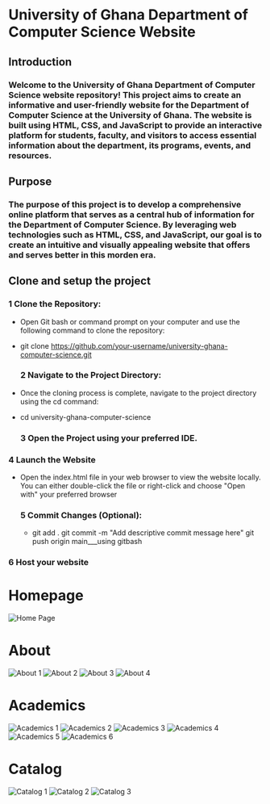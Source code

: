 # University of Ghana Department of Computer Science Website
## Introduction
### Welcome to the University of Ghana Department of Computer Science website repository! This project aims to create an informative and user-friendly website for the Department of Computer Science at the University of Ghana. The website is built using HTML, CSS, and JavaScript to provide an interactive platform for students, faculty, and visitors to access essential information about the department, its programs, events, and resources.
## Purpose
### The purpose of this project is to develop a comprehensive online platform that serves as a central hub of information for the Department of Computer Science. By leveraging web technologies such as HTML, CSS, and JavaScript, our goal is to create an intuitive and visually appealing website that offers and serves better in this morden era.

## Clone and setup the project 
### 1 Clone the Repository:
* Open Git bash or command prompt on your computer and use the following command to clone the repository:
* git clone https://github.com/your-username/university-ghana-computer-science.git

  ### 2 Navigate to the Project Directory:
* Once the cloning process is complete, navigate to the project directory using the cd command:
* cd university-ghana-computer-science

  ### 3 Open the Project using your preferred IDE.
### 4 Launch the Website 
* Open the index.html file in your web browser to view the website locally. You can either double-click the file or right-click and choose "Open with" your preferred browser
  ### 5 Commit Changes (Optional):
  * git add .
git commit -m "Add descriptive commit message here"
git push origin main___using gitbash
### 6 Host your website
# Homepage
![Home Page](https://github.com/Bransah/11296627_DCIT205/assets/151935858/1baf4818-0f68-4204-bef4-8ef360196c84)
# About
![About 1](https://github.com/Bransah/11296627_DCIT205/assets/151935858/0048d95e-ff19-4c37-9977-d52c099c37f3)
![About 2](https://github.com/Bransah/11296627_DCIT205/assets/151935858/9a06d45a-0e51-46de-aadc-b5e170910dbc)
![About 3](https://github.com/Bransah/11296627_DCIT205/assets/151935858/ff0ed2e8-682e-4b0e-ab6d-25242f6e2c93)
![About 4](https://github.com/Bransah/11296627_DCIT205/assets/151935858/9917fc55-e036-40ee-a37e-78caf6c059b4)
# Academics
![Academics 1](https://github.com/Bransah/11296627_DCIT205/assets/151935858/3aed97d9-70e7-46c4-94ef-638366a143b2)
![Academics 2](https://github.com/Bransah/11296627_DCIT205/assets/151935858/9a845969-5ac1-45d3-a607-5d2d5bda0a00)
![Academics 3](https://github.com/Bransah/11296627_DCIT205/assets/151935858/fde548a1-a1d9-4adc-aac0-8440bdf432d3)
![Academics 4](https://github.com/Bransah/11296627_DCIT205/assets/151935858/023a7ac2-2726-41c4-82dd-7e2ad580b0cd)
![Academics 5](https://github.com/Bransah/11296627_DCIT205/assets/151935858/37e45267-dd60-4847-ac14-797648f52378)
![Academics 6](https://github.com/Bransah/11296627_DCIT205/assets/151935858/8198e97e-1fbd-43c9-8dc5-e76a1494b598)
# Catalog
![Catalog 1](https://github.com/Bransah/11296627_DCIT205/assets/151935858/af4efca9-f0dc-46a5-a461-0d7716f904a1)
![Catalog 2](https://github.com/Bransah/11296627_DCIT205/assets/151935858/cda47e79-0048-4088-8f16-b2c890a7f1c2)
![Catalog 3](https://github.com/Bransah/11296627_DCIT205/assets/151935858/56dfe3ce-7ee3-4b22-8591-586445a084fe)


